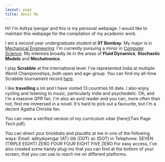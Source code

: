 ```yaml
---
layout: page
title: About Me
---
```


Hi! I'm Aditya Iyengar and this is my personal webpage. I would like to maintain this webpage for the compilation of my academic work.

I am a second year undergraduate student at **IIT Bombay**. My major is in [Mechanical Engineering](https://www.me.iitb.ac.in).
I'm currently pursuing a minor in [Computer Science](https://www.cse.iitb.ac.in).
My interests broadly lie in the areas of **Fluid Dynamics**, **Stochastic Models** and **Mechatronics**.

I play **Scrabble** at the international level. I've represented India at multiple World Championships, both open and age-group. You can find my all-time Scrabble tournament record [here](https://wespa.org/aardvark/cgi-bin/statsbootstrap.cgi?name1=Aditya%20Iyengar).

I like **travelling** a lot and I have visited 13 countries till date. I also enjoy cycling and listening to music, particularly indie and psychedelic. Oh, and I'm a massive QPR fan.
I'm also an avid reader and you can, more often than not, find me immersed in a novel. It's hard to pick out a favourite, but I'm a decent Agatha Christie fan.

You can view a verified version of my _curriculum vitae_ [here](Two Page Tech.pdf).

You can direct your brickbats and plaudits at me in one of the following ways:
Email: adityaiyengar (AT) iitb (DOT) ac (DOT) in
Telephone: SEVEN (TRIPLE EIGHT) ZERO FOUR FOUR EIGHT FIVE ZERO
For easy access, I've also created some handy plug-ins that you can find at the bottom of your screen, that you can use to reach me on different platforms.
